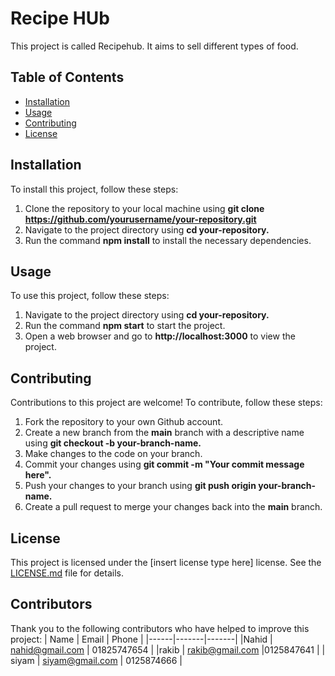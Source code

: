 # Recipe HUb
This project is called Recipehub. It aims to sell different types of food.
## Table of Contents
- [Installation](https://www.example.com)
- [Usage](https://www.example.com)
- [Contributing](https://www.example.com)
- [License](https://www.example.com)
## Installation
To install this project, follow these steps:
1. Clone the repository to your local machine using **git clone https://github.com/yourusername/your-repository.git**
2. Navigate to the project directory using **cd your-repository.**
3. Run the command **npm install** to install the necessary dependencies.
## Usage
To use this project, follow these steps:
1. Navigate to the project directory using **cd your-repository.**
2. Run the command **npm start** to start the project.
3. Open a web browser and go to **http://localhost:3000** to view the project.
## Contributing
Contributions to this project are welcome! To contribute, follow these steps:
1. Fork the repository to your own Github account.
2. Create a new branch from the **main** branch with a descriptive name using **git checkout -b your-branch-name.**
3. Make changes to the code on your branch.
4. Commit your changes using **git commit -m "Your commit message here".**
5. Push your changes to your branch using **git push origin your-branch-name.**
6. Create a pull request to merge your changes back into the **main** branch.
## License
This project is licensed under the [insert license type here] license. See the [LICENSE.md](https://www.example.com) file for details.
## Contributors
Thank you to the following contributors who have helped to improve this project:
| Name | Email | Phone |
|------|-------|-------|
|Nahid | nahid@gmail.com | 01825747654 |
|rakib | rakib@gmail.com |0125847641 |
| siyam | siyam@gmail.com | 0125874666 |


